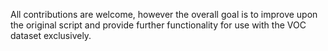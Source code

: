 All contributions are welcome, however the overall goal is to improve upon the original script and provide further functionality for use with the VOC dataset exclusively.
